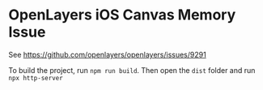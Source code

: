 # OpenLayers iOS Canvas Memory Issue

See https://github.com/openlayers/openlayers/issues/9291

To build the project, run `npm run build`. Then open the `dist` folder and run `npx http-server`
